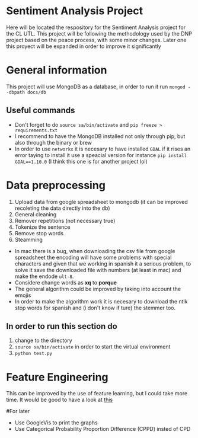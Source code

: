 # Sentiment Analysis Project

Here will be located the respository for the Sentiment Analysis project for the CL UTL. This project will be following the methodology used by the DNP project based on the peace process, with some minor changes. Later one this proyect will be expanded in order to improve it significantly

# General information

This project will use MongoDB as a database, in order to run it run `mongod --dbpath docs/db`

## Useful commands

* Don't forget to do `source sa/bin/activate` and `pip freeze > requirements.txt`
* I recommend to have the MongoDB installed not only through pip, but also through the binary or brew
* In order to use `networkx` it is necesary to have installed `GDAL` if it rises an error taying to install it use a speacial version for instance `pip install GDAL==1.10.0` (I think this one is for another project lol)

# Data preprocessing

1. Upload data from google spreadsheet to mongodb (it can be improved recoleting the data directly into the db)
2. General cleaning
3. Remover repetitions (not necessary true)
2. Tokenize the sentence
3. Remove stop words
5. Steamming

* In mac there is a bug, when downloading the csv file from google spreadsheet the encoding will have some problems with special characters and given that we working in spanish it a serious problem, to solve it save the downloaded file with numbers (at least in mac) and make the endode `ult-8`.
* Considere change words as __xq__ to __porque__
* The general algorithm could be improved by taking into account the emojis
* In order to make the algorithm work it is necesary to download the ntlk stop words for spanish and (i don't know if ture) the stemmer too.

## In order to run this section do
1. change to the directory
2. `source sa/bin/activate` in order to start the virtual environment
3. `python test.py`

# Feature Engineering

This can be improved by the use of feature learning, but I could take more time. It would be good to have a look at [this](https://www.springerprofessional.de/en/a-performance-comparison-of-feature-extraction-methods-for-senti/12174434)

#For later

* Use GoogleVis to print the graphs
* Use Categorical Probability Proportion Difference (CPPD) insted of CPD
